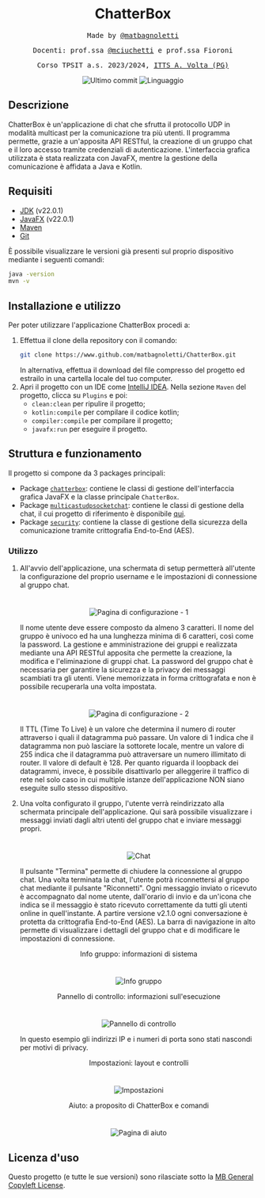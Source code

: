 <h1 align="center">ChatterBox</h1>

<p align="center" style="font-family: monospace">Made by <a href="https://github.com/matbagnoletti">@matbagnoletti</a></p>
<p align="center" style="font-family: monospace">Docenti: prof.ssa <a href="https://github.com/mciuchetti">@mciuchetti</a> e prof.ssa Fioroni</p>
<p align="center" style="font-family: monospace">Corso TPSIT a.s. 2023/2024, <a href="https://www.avoltapg.edu.it/">ITTS A. Volta (PG)</a></p>
<p align="center">
    <img src="https://img.shields.io/github/last-commit/matbagnoletti/ChatterBox?style=for-the-badge" alt="Ultimo commit">
    <img src="https://img.shields.io/github/languages/top/matbagnoletti/ChatterBox?style=for-the-badge" alt="Linguaggio">
</p>

## Descrizione
ChatterBox è un'applicazione di chat che sfrutta il protocollo UDP in modalità multicast per la comunicazione tra più utenti. Il programma permette, grazie a un'apposita API RESTful, la creazione di un gruppo chat e il loro accesso tramite credenziali di autenticazione.
L'interfaccia grafica utilizzata è stata realizzata con JavaFX, mentre la gestione della comunicazione è affidata a Java e Kotlin.

## Requisiti
- [JDK](https://www.oracle.com/it/java/technologies/downloads/) (v22.0.1)
- [JavaFX](https://openjfx.io/) (v22.0.1)
- [Maven](https://maven.apache.org/download.cgi)
- [Git](https://git-scm.com/downloads)

È possibile visualizzare le versioni già presenti sul proprio dispositivo mediante i seguenti comandi:
```bash
java -version
mvn -v
```

## Installazione e utilizzo
Per poter utilizzare l'applicazione ChatterBox procedi a:
1. Effettua il clone della repository con il comando:
   ```bash
   git clone https://www.github.com/matbagnoletti/ChatterBox.git
   ```
   In alternativa, effettua il download del file compresso del progetto ed estrailo in una cartella locale del tuo computer.
2. Apri il progetto con un IDE come [IntelliJ IDEA](https://www.jetbrains.com/idea/). Nella sezione `Maven` del progetto, clicca su `Plugins` e poi:
   - `clean:clean` per ripulire il progetto;
   - `kotlin:compile` per compilare il codice kotlin;
   - `compiler:compile` per compilare il progetto;
   - `javafx:run` per eseguire il progetto.

## Struttura e funzionamento
Il progetto si compone da 3 packages principali:

- Package [`chatterbox`](src/main/kotlin/edu/avolta/tpsit/chatterbox): contiene le classi di gestione dell'interfaccia grafica JavaFX e la classe principale `ChatterBox`.
- Package [`multicastudpsocketchat`](src/main/kotlin/edu/avolta/tpsit/multicastudpsocketchat): contiene le classi di gestione della chat, il cui progetto di riferimento è disponibile [qui](https://www.github.com/matbagnoletti/MulticastUDPSocketChat).
- Package [`security`](src/main/kotlin/edu/avolta/tpsit/security): contiene la classe di gestione della sicurezza della comunicazione tramite crittografia End-to-End (AES).

### Utilizzo
1. All'avvio dell'applicazione, una schermata di setup permetterà all'utente la configurazione del proprio username e le impostazioni di connessione al gruppo chat.
   <div align="center">
      <img src="screenshot/setup-1.PNG" style="max-width: 600px; margin-top: 1.5rem" alt="Pagina di configurazione - 1">
   </div>
   <p>Il nome utente deve essere composto da almeno 3 caratteri. Il nome del gruppo è univoco ed ha una lunghezza minima di 6 caratteri, così come la password. La gestione e amministrazione dei gruppi e realizzata mediante una API RESTful apposita che permette la creazione, la modifica e l'eliminazione di gruppi chat. La password del gruppo chat è necessaria per garantire la sicurezza e la privacy dei messaggi scambiati tra gli utenti. Viene memorizzata in forma crittografata e non è possibile recuperarla una volta impostata.</p>

   <div align="center">
      <img src="screenshot/setup-2.PNG" style="max-width: 600px; margin-top: 1.5rem" alt="Pagina di configurazione - 2">
   </div>
   <p>Il TTL (Time To Live) è un valore che determina il numero di router attraverso i quali il datagramma può passare. Un valore di 1 indica che il datagramma non può lasciare la sottorete locale, mentre un valore di 255 indica che il datagramma può attraversare un numero illimitato di router. Il valore di default è 128. Per quanto riguarda il loopback dei datagrammi, invece, è possibile disattivarlo per alleggerire il traffico di rete nel solo caso in cui multiple istanze dell'applicazione NON siano eseguite sullo stesso dispositivo.</p>

2. Una volta configurato il gruppo, l'utente verrà reindirizzato alla schermata principale dell'applicazione. Qui sarà possibile visualizzare i messaggi inviati dagli altri utenti del gruppo chat e inviare messaggi propri.
   <div align="center">
      <img src="screenshot/chat-1.PNG" style="max-width: 600px; margin-top: 1.5rem" alt="Chat">
   </div>   
   <p>Il pulsante "Termina" permette di chiudere la connessione al gruppo chat.
   Una volta terminata la chat, l'utente potrà riconnettersi al gruppo chat mediante il pulsante "Riconnetti".
   Ogni messaggio inviato o ricevuto è accompagnato dal nome utente, dall'orario di invio e da un'icona che indica se il messaggio è stato ricevuto correttamente da tutti gli utenti online in quell'instante.
   A partire versione v2.1.0 ogni conversazione è protetta da crittografia End-to-End (AES).
   La barra di navigazione in alto permette di visualizzare i dettagli del gruppo chat e di modificare le impostazioni di connessione.</p>

   <div align="center">
      <p>Info gruppo: informazioni di sistema</p>
      <img src="screenshot/chat-2.PNG" style="max-width: 600px; margin-top: 1.5rem" alt="Info gruppo">
   </div>

   <div align="center">
      <p>Pannello di controllo: informazioni sull'esecuzione</p>
      <img src="screenshot/chat-3.PNG" style="max-width: 600px; margin-top: 1.5rem" alt="Pannello di controllo">
   </div>
   <p>In questo esempio gli indirizzi IP e i numeri di porta sono stati nascondi per motivi di privacy.</p>
   
   <div align="center">
      <p>Impostazioni: layout e controlli</p>
      <img src="screenshot/chat-4.PNG" style="max-width: 600px; margin-top: 1.5rem" alt="Impostazioni">
   </div>
   
   <div align="center">
      <p>Aiuto: a proposito di ChatterBox e comandi</p>
      <img src="screenshot/chat-5.PNG" style="max-width: 600px; margin-top: 1.5rem" alt="Pagina di aiuto">
   </div>

## Licenza d'uso
Questo progetto (e tutte le sue versioni) sono rilasciate sotto la [MB General Copyleft License](LICENSE).
